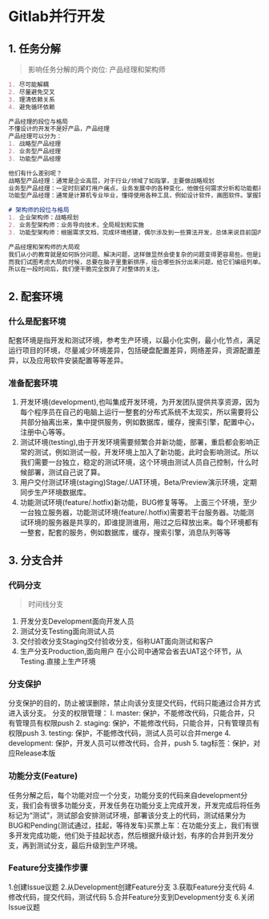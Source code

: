 # Gitlab并行开发

## 1. 任务分解
> 影响任务分解的两个岗位: 产品经理和架构师
```markdown
1. 尽可能解耦
2. 尽量避免交叉
3. 理清依赖关系
4. 避免循环依赖
```

```markdown
产品经理的段位与格局
不懂设计的开发不是好产品，产品经理
产品经理可以分为：
1. 战略型产品经理
2. 业务型产品经理
3. 功能型产品经理

他们有什么差别呢？
战略型产品经理：通常是企业高层，对于行业/领域了如指掌，主要做战略规划
业务型产品经理：一定时刻紧盯用户痛点，业务发展中的各种变化，他做任何需求分析和功能都来源于用户遇到的问题。不是业内人士做不了业务型产品经理。
功能型产品经理：通常是计算机专业毕业，懂得使用各种工具，例如设计软件，画图软件。掌握需求分析，产品调研，竞品分析，交互设计等等，能够图文并茂的制作出RPD(产品需求文档)和PPT(幻灯片)。但是用户痛点无感，只能被动接受来自上层的工作安排。
```

```markdown
# 架构师的段位与格局
1. 企业架构师：战略规划
2. 业务型架构师：业务导向技术，全局规划和实施
3. 功能型架构师：根据需求文档，完成环境搭建，偶尔涉及到一些算法开发，总体来说目前国内很多功能型架构师仅仅是熟手程序员，完成搭积木的工作。
```

```markdown
产品经理和架构师的大局观
我们从小的教育就是如何拆分问题、解决问题，这样做显然会使复杂的问题变得更容易些。但是这带来一个新问题，我们丧失了如何从宏观角度看问题，分析问题，解决问题，对更大的整体的内在领悟能力。这导致了我们对现有问题提出的解决方案，但无法预计实施该方案后产生的各种后果，为此我们付出了巨大代价。
而我们试图考虑大局的时候，总要在脑子里重新排序，组合哪些拆分出来问题，给它们编组列单。习惯性认为解决了所有微观领域的问题，那么宏观上问题就得到了解决。然而，这种做法是徒劳无益的，就好比试图通过重新拼起来的碎镜子来观察真实的影像。
所以在一段时间后，我们便干脆完全放弃了对整体的关注。
```

## 2. 配套环境
### 什么是配套环境
配套环境是指开发和测试环境，参考生产环境，以最小化实例，最小化节点，满足运行项目的环境，尽量减少环境差异，包括硬盘配置差异，网络差异，资源配置差异，以及应用软件安装配置等等差异。

### 准备配套环境
1. 开发环境(development),也叫集成开发环境，为开发团队提供共享资源，因为每个程序员在自己的电脑上运行一整套的分布式系统不太现实，所以需要将公共部分抽离出来，集中提供服务，例如数据库，缓存，搜索引擎，配置中心，注册中心等等。
2. 测试环境(testing),由于开发环境需要频繁合并新功能，部署，重启都会影响正常的测试，例如测试一般，开发环境上加入了新功能，此时会影响测试。所以我们需要一台独立，稳定的测试环境，这个环境由测试人员自己控制，什么时候部署，测试自己说了算。
3. 用户交付测试环境(staging)Stage/.UAT环境，Beta/Preview演示环境，定期同步生产环境数据库。
4. 功能测试环境(feature/.hotfix)新功能，BUG修复等等。
上面三个环境，至少一台独立服务器，功能测试环境(feature/.hotfix)需要若干台服务器。功能测试环境的服务器是共享的，即谁提测谁用，用过之后释放出来。每个环境都有一整套，配套的服务，例如数据库，缓存，搜索引擎，消息队列等等

## 3. 分支合并
### 代码分支
> 时间线分支
1. 开发分支Development面向开发人员
2. 测试分支Testing面向测试人员
3. 交付验收分支Staging交付验收分支，俗称UAT面向测试和客户
4. 生产分支Production,面向用户
在小公司中通常会省去UAT这个环节，从Testing.直接上生产环境

### 分支保护
分支保护的目的，防止被误删除，禁止向该分支提交代码，代码只能通过合并方式进入该分支。
分支的权限管理：
l. master: 保护，不能修改代码，只能合并，只有管理员有权限push
2. staging: 保护，不能修改代码，只能合并，只有管理员有权限push
3. testing: 保护，不能修改代码，测试人员可以合并merge
4. development: 保护，开发人员可以修改代码，合并，push
5. tag标签：保护，对应Release本版

### 功能分支(Feature)
任务分解之后，每个功能对应一个分支，功能分支的代码来自development分支，我们会有很多功能分支，开发任务在功能分支上完成开发，开发完成后将任务标记为“测试”，测试部会安排测试环境，部署该分支上的代码，测试结果分为BUG和Pending(测试通过，挂起，等待发车)买票上车：在功能分支上，我们有很多开发完成功能，他们处于挂起状态，然后根据升级计划，有序的合并到开发分支，再到测试分支，最后升级到生产环境。

### Feature分支操作步骤
1.创建Issue议题
2.从Development创建Feature分支
3.获取Feature分支代码
4.修改代码，提交代码，测试代码
5.合并Feature分支到Development分支
6.关闭Issue议题
